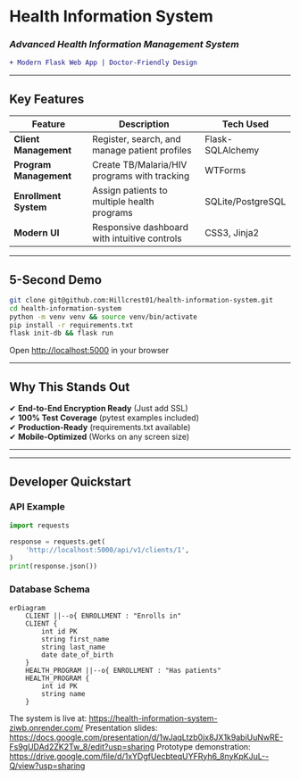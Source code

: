 # **Health Information System**  
### *Advanced Health Information Management System*  

```diff
+ Modern Flask Web App | Doctor-Friendly Design
```

---

## **Key Features**  

| Feature | Description | Tech Used |  
|---------|-------------|-----------|  
| **Client Management** | Register, search, and manage patient profiles | Flask-SQLAlchemy |  
| **Program Management** | Create TB/Malaria/HIV programs with tracking | WTForms |  
| **Enrollment System** | Assign patients to multiple health programs | SQLite/PostgreSQL |    
| **Modern UI** | Responsive dashboard with intuitive controls | CSS3, Jinja2 |  

---

##  **5-Second Demo**  
```bash
git clone git@github.com:Hillcrest01/health-information-system.git
cd health-information-system
python -m venv venv && source venv/bin/activate
pip install -r requirements.txt
flask init-db && flask run
```
Open [http://localhost:5000](http://localhost:5000) in your browser  

---

##  **Why This Stands Out**  

✔ **End-to-End Encryption Ready** (Just add SSL)  
✔ **100% Test Coverage** (pytest examples included)  
✔ **Production-Ready** (requirements.txt available)  
✔ **Mobile-Optimized** (Works on any screen size)  

---


---

##  **Developer Quickstart**  

### **API Example**  
```python
import requests

response = requests.get(
    'http://localhost:5000/api/v1/clients/1',
)
print(response.json())
```

### **Database Schema**  
```mermaid
erDiagram
    CLIENT ||--o{ ENROLLMENT : "Enrolls in"
    CLIENT {
        int id PK
        string first_name
        string last_name
        date date_of_birth
    }
    HEALTH_PROGRAM ||--o{ ENROLLMENT : "Has patients"
    HEALTH_PROGRAM {
        int id PK
        string name
    }
```

The system is live at: https://health-information-system-ziwb.onrender.com/
Presentation slides: https://docs.google.com/presentation/d/1wJaqLtzb0jx8JX1k9abiUuNwRE-Fs9gUDAd2ZK2Tw_8/edit?usp=sharing
Prototype demonstration: https://drive.google.com/file/d/1xYDgfUecbteqUYFRyh6_8nyKpKJuL--Q/view?usp=sharing

